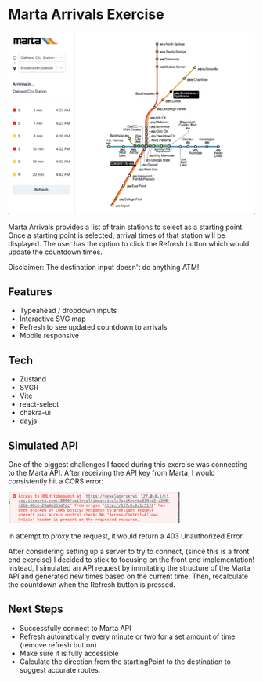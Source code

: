 # Marta Arrivals Exercise

![Application Screenshot](/public/screenshot.png)

Marta Arrivals provides a list of train stations to select as a starting point.
Once a starting point is selected, arrival times of that station will be displayed.
The user has the option to click the Refresh button which would update the countdown times.

Disclaimer: The destination input doesn't do anything ATM!

## Features
- Typeahead / dropdown inputs
- Interactive SVG map
- Refresh to see updated countdown to arrivals
- Mobile responsive

## Tech
- Zustand
- SVGR
- Vite
- react-select
- chakra-ui
- dayjs

## Simulated API
One of the biggest challenges I faced during this exercise was connecting to the Marta API. After receiving the API key from Marta, I would consistently hit a CORS error: 

<img src='public/error-screenshot.png' width='350px'>

In attempt to proxy the request, it would return a 403 Unauthorized Error.

After considering setting up a server to try to connect, (since this is a front end exercise) I decided to stick to focusing on the front end implementation! Instead, I simulated an API request by immitating the structure of the Marta API and generated new times based on the current time. Then, recalculate the countdown when the Refresh button is pressed.

## Next Steps
- Successfully connect to Marta API
- Refresh automatically every minute or two for a set amount of time (remove refresh button)
- Make sure it is fully accessible
- Calculate the direction from the startingPoint to the destination to suggest accurate routes.
